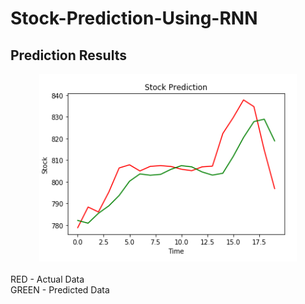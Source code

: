 # Stock-Prediction-Using-RNN
## Prediction Results
<div align="center"><img src="/2019-06-03_22-45-24.png" height="300"></div>
<br>
RED - Actual Data
<br>
GREEN - Predicted Data
